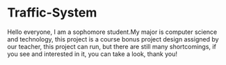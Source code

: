 # Traffic-System
Hello everyone, I am a sophomore student.My major is computer science and technology, 
this project is a course bonus project design assigned by our teacher, 
this project can run, but there are still many shortcomings, 
if you see and interested in it, you can take a look, thank you!
